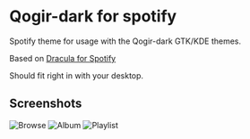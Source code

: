 # Qogir-dark for spotify

Spotify theme for usage with the Qogir-dark GTK/KDE themes.

Based on [Dracula for Spotify](https://github.com/mattchrlw/dracula-for-spotify)

Should fit right in with your desktop.

## Screenshots

![Browse](https://i.imgur.com/PCqjXT5.png)
![Album](https://i.imgur.com/YmPJdin.png)
![Playlist](https://i.imgur.com/nHZ7WKO.png)
